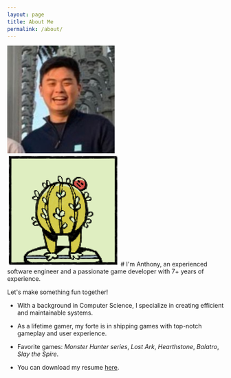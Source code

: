 ```yaml
---
layout: page
title: About Me 
permalink: /about/
---
```

<!-- ![profile](/assets/profpic.jpg) -->
<img src="/assets/profpic.jpg" alt="Made with Unity" width="250"/>
<img src="/assets/cactus.png" alt="Made with Unity" width="260"/>
# I'm Anthony, an experienced software engineer and a passionate game developer with 7+ years of experience. 

Let's make something fun together!

- With a background in Computer Science, I specialize in creating efficient and maintainable systems.

- As a lifetime gamer, my forte is in shipping games with top-notch gameplay and user experience.

- Favorite games: *Monster Hunter series*, *Lost Ark*, *Hearthstone*, *Balatro*, *Slay the Spire*.

- You can download my resume <a href="/assets/resume.pdf" class="btn" target="_blank">here</a>.
